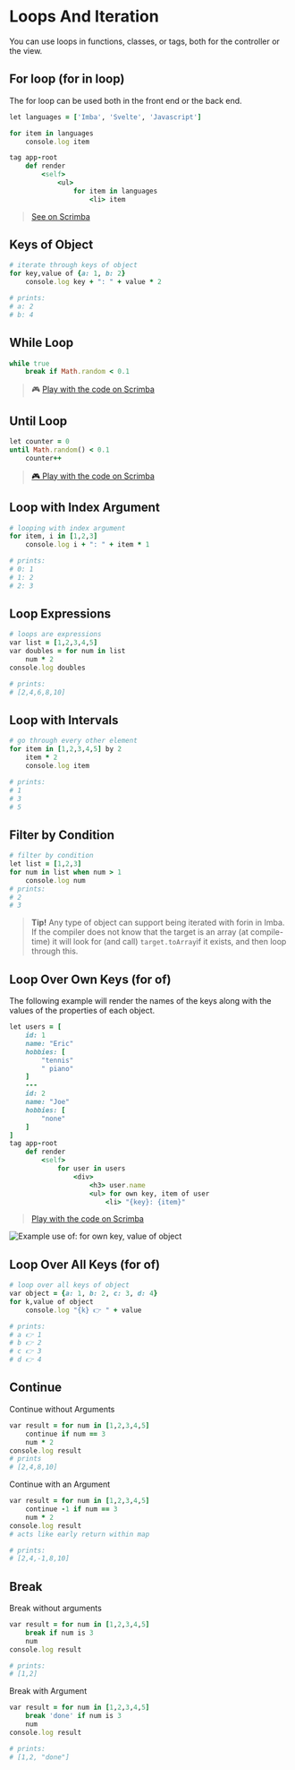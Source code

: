 # Loops And Iteration

You can use loops in functions, classes, or tags, both for the controller or the view.

## For loop \(for in loop\)

The for loop can be used both in the front end or the back end.

```ruby
let languages = ['Imba', 'Svelte', 'Javascript']

for item in languages
    console.log item

tag app-root
    def render
        <self>
            <ul>
                for item in languages
                    <li> item
```

> [See on Scrimba](https://scrimba.com/c/cv8Mvau8)

## Keys of Object

```ruby
# iterate through keys of object
for key,value of {a: 1, b: 2}
    console.log key + ": " + value * 2

# prints:
# a: 2
# b: 4
```

## While Loop

```ruby
while true
    break if Math.random < 0.1
```

> 🎮 [Play with the code on Scrimba](https://scrimba.com/c/ceMgLbUN)

## Until Loop

```ruby
let counter = 0
until Math.random() < 0.1
    counter++
```

> [🎮 Play with the code on Scrimba](https://scrimba.com/c/cZPNedCD)

## Loop with Index Argument

```ruby
# looping with index argument
for item, i in [1,2,3]
    console.log i + ": " + item * 1

# prints:
# 0: 1
# 1: 2
# 2: 3
```

## Loop Expressions

```ruby
# loops are expressions
var list = [1,2,3,4,5]
var doubles = for num in list
    num * 2
console.log doubles

# prints:
# [2,4,6,8,10]
```

## Loop with Intervals

```ruby
# go through every other element
for item in [1,2,3,4,5] by 2
    item * 2
    console.log item

# prints:
# 1
# 3
# 5
```

## Filter by Condition

```ruby
# filter by condition
let list = [1,2,3]
for num in list when num > 1
    console.log num
# prints:
# 2
# 3
```

> **Tip!** Any type of object can support being iterated with forin in Imba. If the compiler does not know that the target is an array \(at compile-time\) it will look for \(and call\) `target.toArray`if it exists, and then loop through this.

## Loop Over Own Keys \(for of\)

The following example will render the names of the keys along with the values of the properties of each object.

```ruby
let users = [
    id: 1
    name: "Eric"
    hobbies: [
        "tennis"
        " piano"
    ]
    ---
    id: 2
    name: "Joe"
    hobbies: [
        "none"
    ]
]
tag app-root
    def render
        <self>
            for user in users
                <div> 
                    <h3> user.name
                    <ul> for own key, item of user
                        <li> "{key}: {item}"
```

> [Play with the code on Scrimba](https://scrimba.com/c/cD7aJmuW)

![Example use of: for own key, value of object](../.gitbook/assets/image.png)

## Loop Over All Keys \(for of\)

```ruby
# loop over all keys of object
var object = {a: 1, b: 2, c: 3, d: 4}
for k,value of object
    console.log "{k} 👉 " + value

# prints:
# a 👉 1
# b 👉 2
# c 👉 3
# d 👉 4
```

## Continue

Continue without Arguments

```ruby
var result = for num in [1,2,3,4,5]
    continue if num == 3
    num * 2
console.log result
# prints
# [2,4,8,10]
```

Continue with an Argument

```ruby
var result = for num in [1,2,3,4,5]
    continue -1 if num == 3
    num * 2
console.log result
# acts like early return within map

# prints:
# [2,4,-1,8,10]
```

## Break

Break without arguments

```ruby
var result = for num in [1,2,3,4,5]
    break if num is 3
    num
console.log result

# prints:
# [1,2]
```

Break with Argument

```ruby
var result = for num in [1,2,3,4,5]
    break 'done' if num is 3
    num
console.log result

# prints:
# [1,2, "done"]
```

